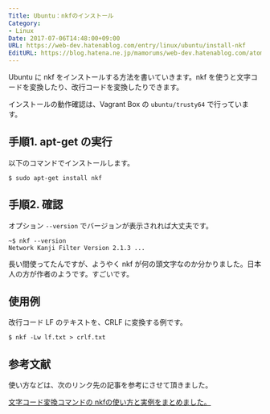 ```yaml
---
Title: Ubuntu：nkfのインストール
Category:
- Linux
Date: 2017-07-06T14:48:00+09:00
URL: https://web-dev.hatenablog.com/entry/linux/ubuntu/install-nkf
EditURL: https://blog.hatena.ne.jp/mamorums/web-dev.hatenablog.com/atom/entry/8599973812277282155
---
```


Ubuntu に nkf をインストールする方法を書いていきます。nkf を使うと文字コードを変換したり、改行コードを変換したりできます。

インストールの動作確認は、Vagrant Box の `ubuntu/trusty64` で行っています。


## 手順1. apt-get の実行
以下のコマンドでインストールします。

```
$ sudo apt-get install nkf
```


## 手順2. 確認
オプション `--version` でバージョンが表示されれば大丈夫です。

```
~$ nkf --version
Network Kanji Filter Version 2.1.3 ...
```

長い間使ってたんですが、ようやく nkf が何の頭文字なのか分かりました。日本人の方が作者のようです。すごいです。


## 使用例
改行コード LF のテキストを、CRLF に変換する例です。

```
$ nkf -Lw lf.txt > crlf.txt
```


## 参考文献
使い方などは、次のリンク先の記事を参考にさせて頂きました。

[文字コード変換コマンドの nkfの使い方と実例をまとめました。](http://takuya-1st.hatenablog.jp/entry/20100511/1273585953)
